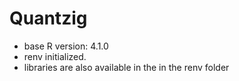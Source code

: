 # Quantzig

- base R version: 4.1.0
- renv initialized.
- libraries are also available in the in the renv folder
